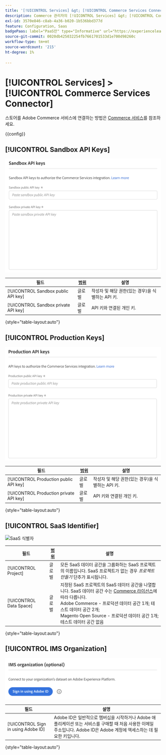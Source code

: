 ```yaml
---
title: '[!UICONTROL Services] &gt; [!UICONTROL Commerce Services Connector]'
description: Commerce 관리자의 [!UICONTROL Services] &gt; [!UICONTROL Commerce Services Connector] 페이지에서 구성 설정을 검토하십시오.
exl-id: 3570e846-c8ab-4a36-b020-1b536bbd377d
feature: Configuration, Saas
badgePaas: label="PaaS만" type="Informative" url="https://experienceleague.adobe.com/ko/docs/commerce/user-guides/product-solutions" tooltip="Adobe Commerce 온 클라우드 프로젝트(Adobe 관리 PaaS 인프라) 및 온프레미스 프로젝트에만 적용됩니다."
source-git-commit: 0020db425032254fb7661701533d1e700d98260c
workflow-type: tm+mt
source-wordcount: '215'
ht-degree: 1%

---
```


# [!UICONTROL Services] > [!UICONTROL Commerce Services Connector]

스토어를 Adobe Commerce 서비스에 연결하는 방법은 [Commerce 서비스](https://experienceleague.adobe.com/docs/commerce/user-guides/integration-services/saas.html?lang=ko)를 참조하세요.

{{config}}

## [!UICONTROL Sandbox API Keys]

![샌드박스 API 키](./assets/sandbox-key-saas-configuration.png)<!-- zoom -->

| 필드 | [범위](../../getting-started/websites-stores-views.md#scope-settings) | 설명 |
|--- |--- |--- |
| [!UICONTROL Sandbox public API key] | 글로벌 | 작성자 및 해당 권한(있는 경우)을 식별하는 API 키. |
| [!UICONTROL Sandbox private API key] | 글로벌 | API 키와 연결된 개인 키. |

{style="table-layout:auto"}

## [!UICONTROL Production Keys]

![프로덕션 API 키](./assets/prod-key-saas-configuration.png)<!-- zoom -->

| 필드 | [범위](../../getting-started/websites-stores-views.md#scope-settings) | 설명 |
|--- |--- |--- |
| [!UICONTROL Production public API key] | 글로벌 | 작성자 및 해당 권한(있는 경우)을 식별하는 API 키. |
| [!UICONTROL Production private API key] | 글로벌 | API 키와 연결된 개인 키. |

{style="table-layout:auto"}

## [!UICONTROL SaaS Identifier]

![SaaS 식별자](./assets/saas-identifier.png)<!-- zoom -->

| 필드 | [범위](../../getting-started/websites-stores-views.md#scope-settings) | 설명 |
|--- |--- |--- |
| [!UICONTROL Project] | 글로벌 | 모든 SaaS 데이터 공간을 그룹화하는 SaaS 프로젝트의 이름입니다. SaaS 프로젝트가 없는 경우 _프로젝트 만들기_ 단추가 표시됩니다. |
| [!UICONTROL Data Space] | 글로벌 | 지정된 SaaS 프로젝트의 SaaS 데이터 공간을 나열합니다. SaaS 데이터 공간 수는 [Commerce 라이선스](https://experienceleague.adobe.com/docs/commerce/user-guides/integration-services/saas.html?lang=ko)에 따라 다릅니다.<br />Adobe Commerce - 프로덕션 데이터 공간 1개; 테스트 데이터 공간 2개;<br />Magento Open Source - 프로덕션 데이터 공간 1개; 테스트 데이터 공간 없음 |

{style="table-layout:auto"}

## [!UICONTROL IMS Organization]

![IMS 조직](./assets/ims-organization.png)<!-- zoom -->

| 필드 | 설명 |
|--- |--- |
| [!UICONTROL Sign in using Adobe ID] | Adobe ID은 일반적으로 멤버십을 시작하거나 Adobe 애플리케이션 또는 서비스를 구매할 때 처음 사용한 이메일 주소입니다. Adobe ID은 Adobe 계정에 액세스하는 데 필요한 키입니다. |

{style="table-layout:auto"}
